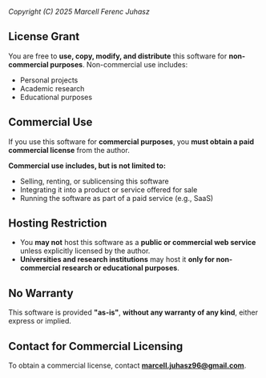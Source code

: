 *Copyright (C) 2025 Marcell Ferenc Juhasz*

## License Grant

You are free to **use, copy, modify, and distribute** this software for **non-commercial purposes**.
Non-commercial use includes:
- Personal projects
- Academic research
- Educational purposes

## Commercial Use
If you use this software for **commercial purposes**, you **must obtain a paid commercial license** from the author.

**Commercial use includes, but is not limited to:**
- Selling, renting, or sublicensing this software
- Integrating it into a product or service offered for sale
- Running the software as part of a paid service (e.g., SaaS)

## Hosting Restriction
- You **may not** host this software as a **public or commercial web service** unless explicitly licensed by the author.
- **Universities and research institutions** may host it **only for non-commercial research or educational purposes**.

## No Warranty
This software is provided **"as-is"**, **without any warranty of any kind**, either express or implied.

## Contact for Commercial Licensing
To obtain a commercial license, contact **marcell.juhasz96@gmail.com**.